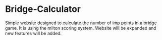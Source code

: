 # Bridge-Calculator
Simple website designed to calculate the number of imp points in a bridge game. It is using the milton scoring system. Website will be expanded and new features will be added.
